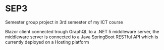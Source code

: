 # SEP3
Semester group project in 3rd semester of my ICT course


Blazor client connected trough GraphQL to a .NET 5 middleware server, the middleware server is connected to a Java SpringBoot RESTful API which is currently deployed on a Hosting platform
